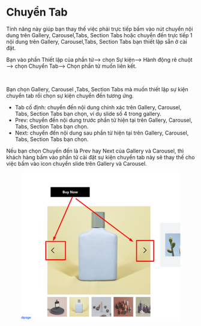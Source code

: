 # Chuyển Tab

Tính năng này giúp bạn thay thế việc phải trực tiếp bấm vào nút chuyển nội dung trên Gallery, Carousel,Tabs, Section Tabs hoặc chuyển đến trực tiếp 1 nội dung trên Gallery, Carousel,Tabs, Section Tabs bạn thiết lập sẵn ở cài đặt.

Bạn vào phần Thiết lập của phần tử--> chọn Sự kiện--> Hành động rê chuột --> chọn Chuyển Tab--> Chọn phần tử muốn liên kết.

<figure><img src="../../.gitbook/assets/chuyển tab1.png" alt=""><figcaption></figcaption></figure>

Bạn chọn Gallery, Carousel ,Tabs, Section Tabs mà muốn thiết lập sự kiện chuyển tab rồi chọn sự kiện chuyển đến tương ứng.

* Tab cố định: chuyển đến nội dung chính xác trên Gallery, Carousel, Tabs, Section Tabs bạn chọn, ví dụ slide số 4 trong gallery.
* Prev: chuyển đến nội dung trước phần tử hiện tại trên Gallery, Carousel, Tabs, Section Tabs bạn chọn.
* Next: chuyển đến nội dung sau phần tử hiện tại trên Gallery, Carousel, Tabs, Section Tabs bạn chọn.

Nếu bạn chọn Chuyến đến là Prev hay Next của Gallery và Carousel, thì khách hàng bấm vào phần tử cài đặt sự kiện chuyển tab này sẽ thay thế cho việc bấm vào icon chuyển slide trên Gallery và Carousel.

<figure><img src="../../.gitbook/assets/image (177).png" alt=""><figcaption></figcaption></figure>
